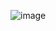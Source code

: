 ![image](https://github.com/BasharIrani23/data-structures-and-algorithms/assets/129655131/12cc62a5-3451-475d-b105-d2a581d8a66d)
